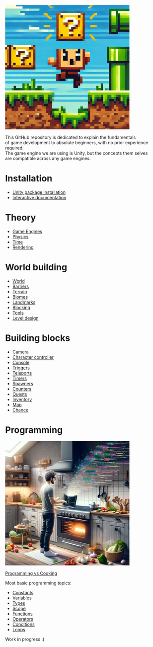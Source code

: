 
<img src="img/building_blocks_intro.webp" alt="game dev building blocks" height="400"/>

This GitHub repository is dedicated to explain the fundamentals   
of game development to absolute beginners, with no prior experience required.   
The game engine we are using is Unity, but the concepts them selves  
are compatible across any game engines.

# Installation
- [Unity package installation](installation/unity_upm_installation.md)
- [Interactive documentation](installation/unity_interactive_documentation.md)

# Theory
- [Game Engines](game_dev/theory/game_engines.md)
- [Physics](game_dev/theory/physics.md)
- [Time](game_dev/theory/time.md)
- [Rendering](game_dev/theory/rendering.md)

# World building
- [World](game_dev/world/world.md)
- [Barriers](game_dev/world/world_barriers.md)
- [Terrain](game_dev/world/world_terrain.md)
- [Biomes](game_dev/world/world_biomes.md)
- [Landmarks](game_dev/world/world_landmarks.md)
- [Blocking](game_dev/world/world_design_blocking.md)
- [Tools](game_dev/world/world_design_tools.md)
- [Level design](game_dev/world/world_level_design.md)

# Building blocks
- [Camera](game_dev/building_blocks/camera.md)
- [Character controller](game_dev/building_blocks/character_controller.md)
- [Console](game_dev/building_blocks/console.md)
- [Triggers](game_dev/building_blocks/triggers.md)
- [Teleports](game_dev/building_blocks/teleports.md)
- [Timers](game_dev/building_blocks/timers.md)
- [Spawners](game_dev/building_blocks/spawners.md)
- [Counters](game_dev/building_blocks/counters.md)
- [Quests](game_dev/building_blocks/quests.md)
- [Inventory](game_dev/building_blocks/inventory.md)
- [Map](game_dev/building_blocks/map.md)
- [Chance](game_dev/building_blocks/chance.md)

# Programming
<img src="img/programming_vs_cooking.webp" alt="programming vs cooking" height="400"/>

[Programming vs Cooking](csharp/programming_vs_cooking.md)

Most basic programming topics:

- [Constants](csharp/constants.md)
- [Variables](csharp/variables.md)
- [Types](csharp/types.md)
- [Scope](csharp/scope.md)
- [Functions](csharp/functions.md)
- [Operators](csharp/operators.md)
- [Conditions](csharp/conditions.md)
- [Loops](csharp/loops.md)

Work in progress :)